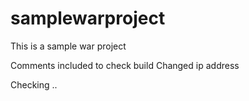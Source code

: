 # samplewarproject
This is a sample war project


Comments included to check build
Changed ip address

Checking
..
